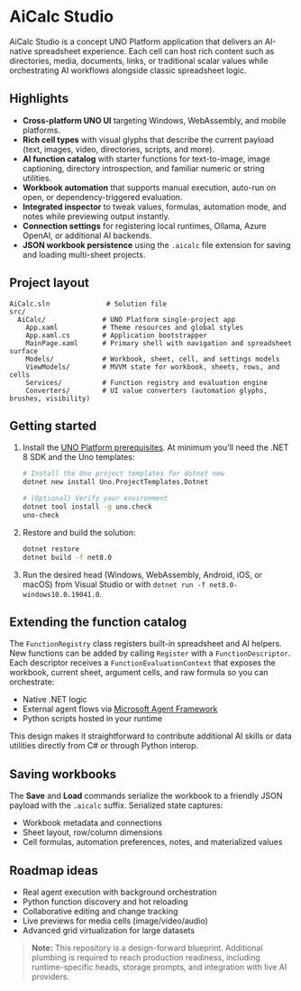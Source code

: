 # AiCalc Studio

AiCalc Studio is a concept UNO Platform application that delivers an AI-native spreadsheet experience. Each cell can host rich content such as directories, media, documents, links, or traditional scalar values while orchestrating AI workflows alongside classic spreadsheet logic.

## Highlights

- **Cross-platform UNO UI** targeting Windows, WebAssembly, and mobile platforms.
- **Rich cell types** with visual glyphs that describe the current payload (text, images, video, directories, scripts, and more).
- **AI function catalog** with starter functions for text-to-image, image captioning, directory introspection, and familiar numeric or string utilities.
- **Workbook automation** that supports manual execution, auto-run on open, or dependency-triggered evaluation.
- **Integrated inspector** to tweak values, formulas, automation mode, and notes while previewing output instantly.
- **Connection settings** for registering local runtimes, Ollama, Azure OpenAI, or additional AI backends.
- **JSON workbook persistence** using the `.aicalc` file extension for saving and loading multi-sheet projects.

## Project layout

```
AiCalc.sln              # Solution file
src/
  AiCalc/              # UNO Platform single-project app
    App.xaml           # Theme resources and global styles
    App.xaml.cs        # Application bootstrapper
    MainPage.xaml      # Primary shell with navigation and spreadsheet surface
    Models/            # Workbook, sheet, cell, and settings models
    ViewModels/        # MVVM state for workbook, sheets, rows, and cells
    Services/          # Function registry and evaluation engine
    Converters/        # UI value converters (automation glyphs, brushes, visibility)
```

## Getting started

1. Install the [UNO Platform prerequisites](https://platform.uno/docs/articles/get-started.html). At minimum you'll need the .NET 8 SDK and the Uno templates:
   ```bash
   # Install the Uno project templates for dotnet new
   dotnet new install Uno.ProjectTemplates.Dotnet

   # (Optional) Verify your environment
   dotnet tool install -g uno.check
   uno-check
   ```
2. Restore and build the solution:
   ```bash
   dotnet restore
   dotnet build -f net8.0
   ```
3. Run the desired head (Windows, WebAssembly, Android, iOS, or macOS) from Visual Studio or with `dotnet run -f net8.0-windows10.0.19041.0`.

## Extending the function catalog

The `FunctionRegistry` class registers built-in spreadsheet and AI helpers. New functions can be added by calling `Register` with a `FunctionDescriptor`. Each descriptor receives a `FunctionEvaluationContext` that exposes the workbook, current sheet, argument cells, and raw formula so you can orchestrate:

- Native .NET logic
- External agent flows via [Microsoft Agent Framework](https://github.com/microsoft/agent-framework/tree/main/dotnet)
- Python scripts hosted in your runtime

This design makes it straightforward to contribute additional AI skills or data utilities directly from C# or through Python interop.

## Saving workbooks

The **Save** and **Load** commands serialize the workbook to a friendly JSON payload with the `.aicalc` suffix. Serialized state captures:

- Workbook metadata and connections
- Sheet layout, row/column dimensions
- Cell formulas, automation preferences, notes, and materialized values

## Roadmap ideas

- Real agent execution with background orchestration
- Python function discovery and hot reloading
- Collaborative editing and change tracking
- Live previews for media cells (image/video/audio)
- Advanced grid virtualization for large datasets

> **Note:** This repository is a design-forward blueprint. Additional plumbing is required to reach production readiness, including runtime-specific heads, storage prompts, and integration with live AI providers.
